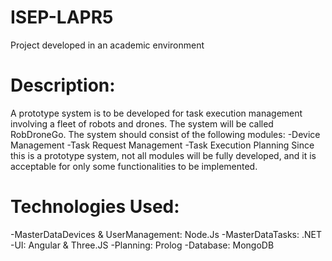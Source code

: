 # ISEP-LAPR5
Project developed in an academic environment

# Description:
A prototype system is to be developed for task execution management involving a fleet of robots and drones. The system will be called RobDroneGo.
The system should consist of the following modules:
  -Device Management
  -Task Request Management
  -Task Execution Planning
Since this is a prototype system, not all modules will be fully developed, and it is acceptable for only some functionalities to be implemented.

# Technologies Used:
  -MasterDataDevices & UserManagement: Node.Js
  -MasterDataTasks: .NET
  -UI: Angular & Three.JS
  -Planning: Prolog
  -Database: MongoDB
